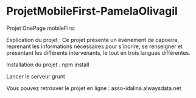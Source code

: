 # ProjetMobileFirst-PamelaOlivagil
Projet OnePage mobileFirst

Explication du projet :
Ce projet présente un évènement de capoeira, reprenant les informations nécessaires pour s'incrire, se renseigner
et présentant les différents intervenants, le tout en trois langues différentes.

Installation du projet :
npm install

Lancer le serveur
grunt


Vous pouvez retrouver le projet en ligne :
asso-idalina.alwaysdata.net
